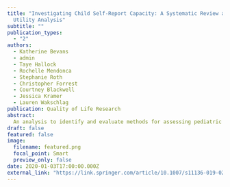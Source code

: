 ```yaml
---
title: "Investigating Child Self-Report Capacity: A Systematic Review and
  Utility Analysis"
subtitle: ""
publication_types:
  - "2"
authors:
  - Katherine Bevans
  - admin
  - Taye Hallock
  - Rochelle Mendonca
  - Stephanie Roth
  - Christopher Forrest
  - Courtney Blackwell
  - Jessica Kramer
  - Lauren Wakschlag
publication: Quality of Life Research
abstract: 
  An analysis to identify and evaluate methods for assessing pediatric patient-reported outcome (PRO) data quality at the individual level.
draft: false
featured: false
image:
  filename: featured.png
  focal_point: Smart
  preview_only: false
date: 2020-01-03T17:00:00.000Z
external_link: "https://link.springer.com/article/10.1007/s11136-019-02387-3"
---
```

